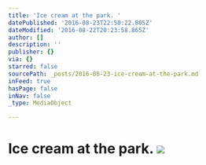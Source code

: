 ```yaml
---
title: 'Ice cream at the park. '
datePublished: '2016-08-23T22:50:22.805Z'
dateModified: '2016-08-22T20:23:58.865Z'
author: []
description: ''
publisher: {}
via: {}
starred: false
sourcePath: _posts/2016-08-23-ice-cream-at-the-park.md
inFeed: true
hasPage: false
inNav: false
_type: MediaObject

---
```

# Ice cream at the park. ![](https://the-grid-user-content.s3-us-west-2.amazonaws.com/1ea8a84d-ff78-46b0-a1c0-56dc7f2be4e8.jpg)
